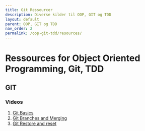 ```yaml
---
title: Git Ressourcer
description: Diverse kilder til OOP, GIT og TDD
layout: default
parent: OOP, GIT og TDD
nav_order: 2
permalink: /oop-git-tdd/resources/
---
```


# Ressources for Object Oriented Programming, Git, TDD

## GIT

### Videos

1. [Git Basics](https://cphbusiness.cloud.panopto.eu/Panopto/Pages/Viewer.aspx?id=31d13fb2-3151-4243-a151-b10000c4b41d)
2. [Git Branches and Merging](https://cphbusiness.cloud.panopto.eu/Panopto/Pages/Viewer.aspx?id=1a39bfef-fbc7-4d4e-a3c4-b10000c52d2c)
3. [Git Restore and reset](https://cphbusiness.cloud.panopto.eu/Panopto/Pages/Viewer.aspx?id=1f4d72ce-5702-4ed7-adf0-b10000e8fa1c)
